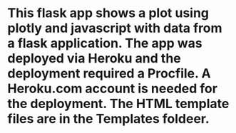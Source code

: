 # This flask app shows a plot using plotly and javascript with data from a flask application. The app was deployed via Heroku and the deployment required a Procfile. A Heroku.com account is needed for the deployment. The HTML template files are in the Templates foldeer. 
